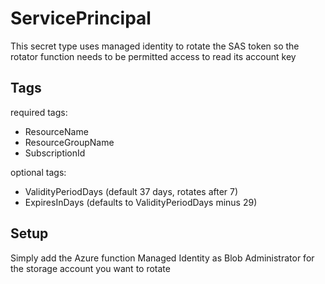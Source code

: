 ﻿
# ServicePrincipal

This secret type uses managed identity to rotate the SAS token so the rotator function needs to be permitted access to read its account key

## Tags

required tags:

- ResourceName
- ResourceGroupName
- SubscriptionId

optional tags:

- ValidityPeriodDays (default 37 days, rotates after 7)
- ExpiresInDays (defaults to ValidityPeriodDays minus 29)

## Setup

Simply add the Azure function Managed Identity as Blob Administrator for the storage account you want to rotate
